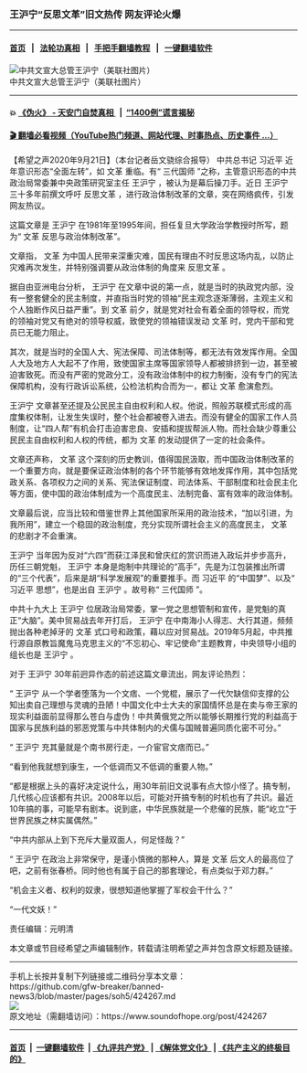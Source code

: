 ### 王沪宁“反思文革”旧文热传 网友评论火爆
------------------------

#### [首页](https://github.com/gfw-breaker/banned-news3/blob/master/README.md) &nbsp;&nbsp;|&nbsp;&nbsp; [法轮功真相](https://github.com/begood0513/basic/blob/master/README.md)  &nbsp;&nbsp;|&nbsp;&nbsp; [手把手翻墙教程](https://github.com/gfw-breaker/guides/wiki)  &nbsp;&nbsp;|&nbsp;&nbsp; [一键翻墙软件](https://github.com/gfw-breaker/nogfw/blob/master/README.md)  



<div><img alt="中共文宣大总管王沪宁（美联社图片）" src="https://img.soundofhope.org/2020-06/39837500_401-1591668087036.jpg"/>
<br/><figcaption class="caption">
 中共文宣大总管王沪宁（美联社图片）
</figcaption></div><hr/>

#### 💥 [《伪火》 - 天安门自焚真相 ](http://158.247.195.190:10000/videos/blog/weihuo.html)&nbsp; |&nbsp; [“1400例”谎言揭秘  ](http://158.247.195.190:10000/videos/blog/jiexi1400.html)

#### [ 🎬  翻墙必看视频（YouTube热门频道、网站代理、时事热点、历史事件 ...）](https://github.com/gfw-breaker/links/blob/master/banned.md)

<div><div class="Content__Wrapper sc-1bvya0-0 grZQxZ">
 <p class="meta-top">
  <span class="meta">
   【希望之声2020年9月21日】（本台记者岳文骁综合报导）
  </span>
  中共总书记
  <ok href="/term/1063">
   习近平
  </ok>
  近年意识形态“全面左转”，如
  <ok href="/term/3322">
   文革
  </ok>
  重临。有“
  <ok href="/term/72596">
   三代国师
  </ok>
  ”之称，主管意识形态的中共政治局常委兼中央政策研究室主任
  <ok href="/term/2540">
   王沪宁
  </ok>
  ，被认为是幕后操刀手。近日
  <ok href="/term/2540">
   王沪宁
  </ok>
  三十多年前撰文呼吁
  <ok href="/term/381043">
   反思文革
  </ok>
  ，进行政治体制改革的文章，突在网络疯传，引发网友热议。
 </p>
 <p>
  这篇文章是
  <ok href="/term/2540">
   王沪宁
  </ok>
  在1981年至1995年间，担任复旦大学政治学教授时所写，题为“
  <ok href="/term/3322">
   文革
  </ok>
  反思与政治体制改革”。
 </p>
 <div class="AD_Embed__Wrap-sc-1xslmin-0 igMuqX module desktop">
  <div>
  </div>
 </div>
 <p>
  文章指，
  <ok href="/term/3322">
   文革
  </ok>
  为中国人民带来深重灾难，国民有理由不时反思这场内乱，以防止灾难再次发生，并特别强调要从政治体制的角度来
  <ok href="/term/381043">
   反思文革
  </ok>
  。
 </p>
 <p>
  据自由亚洲电台分析，
  <ok href="/term/2540">
   王沪宁
  </ok>
  在文章中说的第一点，就是当时的执政党内部，没有一整套健全的民主制度，并直指当时党的领袖“民主观念逐渐薄弱，主观主义和个人独断作风日益严重”。到
  <ok href="/term/3322">
   文革
  </ok>
  前夕，就是党对社会有着全面的领导权，而党的领袖对党又有绝对的领导权威，致使党的领袖错误发动
  <ok href="/term/3322">
   文革
  </ok>
  时，党内干部和党员已无能力阻止。
 </p>
 <p>
  其次，就是当时的全国人大、宪法保障、司法体制等，都无法有效发挥作用。全国人大及地方人大起不了作用，致使国家主席等国家领导人都被排挤到一边，甚至被迫害致死。而没有严密的党政分工，没有政治体制中的权力制衡，没有专门的宪法保障机构，没有行政诉讼系统，公检法机构合而为一，都让
  <ok href="/term/3322">
   文革
  </ok>
  愈演愈烈。
 </p>
 <p>
  <ok href="/term/2540">
   王沪宁
  </ok>
  文章甚至还提及公民民主自由权利和人权。他说，照般苏联模式形成的高度集权体制，让发生失误时，整个社会都被卷入进去。而没有健全的国家工作人员制度，让“四人帮”有机会打击迫害忠良、安插和提拔帮派人物。而社会缺少尊重公民民主自由权利和人权的传统，都为
  <ok href="/term/3322">
   文革
  </ok>
  的发动提供了一定的社会条件。
 </p>
 <p>
  文章还声称，
  <ok href="/term/3322">
   文革
  </ok>
  这个深刻的历史教训，值得国民汲取，而中国政治体制改革的一个重要方向，就是要保证政治体制的各个环节能够有效地发挥作用，其中包括党政关系、各项权力之间的关系、宪法保证制度、司法体系、干部制度和社会民主化等方面，使中国的政治体制成为一个高度民主、法制完备、富有效率的政治体制。
 </p>
 <p>
  文章最后说，应当比较和借鉴世界上其他国家所采用的政治技术，“加以引进，为我所用”，建立一个稳固的政治制度，充分实现所谓社会主义的高度民主，
  <ok href="/term/3322">
   文革
  </ok>
  的悲剧才不会重演。
 </p>
 <p>
  <ok href="/term/2540">
   王沪宁
  </ok>
  当年因为反对“六四”而获江泽民和曾庆红的赏识而进入政坛并步步高升，历任三朝党魁，
  <ok href="/term/2540">
   王沪宁
  </ok>
  本身是炮制中共理论的“高手”，先是为江包装推出所谓的“三个代表”，后来是胡“科学发展观”的重要推手。而
  <ok href="/term/1063">
   习近平
  </ok>
  的“中国梦”、以及“
  <ok href="/term/1063">
   习近平
  </ok>
  思想”，也是出自
  <ok href="/term/2540">
   王沪宁
  </ok>
  。故号称“
  <ok href="/term/72596">
   三代国师
  </ok>
  ”。
 </p>
 <p>
  中共十九大上
  <ok href="/term/2540">
   王沪宁
  </ok>
  位居政治局常委，掌一党之思想管制和宣传，是党魁的真正“大脑”。美中贸易战去年开打后，
  <ok href="/term/2540">
   王沪宁
  </ok>
  在中南海小人得志、大行其道，频频抛出各种老掉牙的
  <ok href="/term/3322">
   文革
  </ok>
  式口号和政策，藉以应对贸易战。2019年5月起，中共推行源自原教旨魔鬼马克思主义的“不忘初心、牢记使命”主题教育，中央领导小组的组长也是
  <ok href="/term/2540">
   王沪宁
  </ok>
  。
 </p>
 <div class="AD_Embed__Wrap-sc-1xslmin-0 igMuqX module desktop">
  <div>
  </div>
 </div>
 <p>
  对于
  <ok href="/term/2540">
   王沪宁
  </ok>
  30年前迥异作态的前述这篇文章流出，网友评论热烈：
 </p>
 <p>
  “
  <ok href="/term/2540">
   王沪宁
  </ok>
  从一个学者堕落为一个文痞、一个党棍，展示了一代欠缺信仰支撑的公知出卖自己理想与灵魂的丑陋！中国文化中士大夫的家国情怀总是在卖与帝王家的现实利益面前显得那么苍白与虚伪！中共黄俄党之所以能够长期推行党的利益高于国家与民族利益的邪恶党策与中共体制内的犬儒与国贼普遍同质化密不可分。”
 </p>
 <p>
  “
  <ok href="/term/2540">
   王沪宁
  </ok>
  充其量就是个南书房行走，一介宦官文痞而已。”
 </p>
 <p>
  “看到他我就想到康生，一个低调而又不低调的重要人物。”
 </p>
 <p>
  “都是根据上头的喜好决定说什么，用30年前旧文说事有点大惊小怪了。搞专制，几代核心应该都有共识。2008年以后，可能对开搞专制的时机也有了共识。最近10年搞的事，可能早有剧本。说到底，中华民族就是一个悲催的民族，能“屹立”于世界民族之林实属偶然。”
 </p>
 <p>
  “中共内部从上到下充斥大量双面人，何足怪哉？”
 </p>
 <p>
  “
  <ok href="/term/2540">
   王沪宁
  </ok>
  在政治上非常保守，是谨小慎微的那种人，算是
  <ok href="/term/3322">
   文革
  </ok>
  后文人的最高位了吧，之前有张春桥。同时他也有属于自己的那套理论，有点类似于邓力群。”
 </p>
 <p>
  “机会主义者、权利的奴隶，很想知道他掌握了军权会干什么？”
 </p>
 <p>
  “一代文妖！”
 </p>
 <p class="meta-btm">
  责任编辑：元明清
 </p>
 <p class="meta-btm">
  本文章或节目经希望之声编辑制作，转载请注明希望之声并包含原文标题及链接。
 </p>
</div>
</div>
<hr/>
手机上长按并复制下列链接或二维码分享本文章：<br/>
https://github.com/gfw-breaker/banned-news3/blob/master/pages/soh5/424267.md <br/>
<a href='https://github.com/gfw-breaker/banned-news3/blob/master/pages/soh5/424267.md'><img src='https://github.com/gfw-breaker/banned-news3/blob/master/pages/soh5/424267.md.png'/></a> <br/>
原文地址（需翻墙访问）：https://www.soundofhope.org/post/424267


------------------------
#### [首页](https://github.com/gfw-breaker/banned-news3/blob/master/README.md) &nbsp;|&nbsp; [一键翻墙软件](https://github.com/gfw-breaker/nogfw/blob/master/README.md) &nbsp;| [《九评共产党》](https://github.com/gfw-breaker/9ping.md/blob/master/README.md#九评之一评共产党是什么) | [《解体党文化》](https://github.com/gfw-breaker/jtdwh.md/blob/master/README.md) | [《共产主义的终极目的》](https://github.com/gfw-breaker/gczydzjmd.md/blob/master/README.md)


<img src='http://gfw-breaker.win/banned-news3/pages/soh5/424267.md' width='0px' height='0px'/>